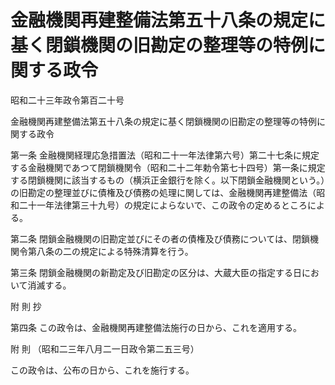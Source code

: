 # 金融機関再建整備法第五十八条の規定に基く閉鎖機関の旧勘定の整理等の特例に関する政令

昭和二十三年政令第百二十号

金融機関再建整備法第五十八条の規定に基く閉鎖機関の旧勘定の整理等の特例に関する政令

第一条 金融機関経理応急措置法（昭和二十一年法律第六号）第二十七条に規定する金融機関であつて閉鎖機関令（昭和二十二年勅令第七十四号）第一条に規定する閉鎖機関に該当するもの（横浜正金銀行を除く。以下閉鎖金融機関という。）の旧勘定の整理並びに債権及び債務の処理に関しては、金融機関再建整備法（昭和二十一年法律第三十九号）の規定によらないで、この政令の定めるところによる。

第二条 閉鎖金融機関の旧勘定並びにその者の債権及び債務については、閉鎖機関令第八条の二の規定による特殊清算を行う。

第三条 閉鎖金融機関の新勘定及び旧勘定の区分は、大蔵大臣の指定する日において消滅する。

附 則 抄

第四条 この政令は、金融機関再建整備法施行の日から、これを適用する。

附 則 （昭和二三年八月二一日政令第二五三号）

この政令は、公布の日から、これを施行する。
